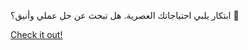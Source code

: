 ابتكار يلبي احتياجاتك العصرية. هل تبحث عن حل عملي وأنيق؟ 🎉

[Check it out!](https://www.facebook.com/share/17TW2PL6Tj/)